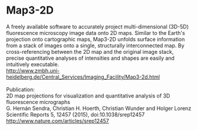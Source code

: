 # Map3-2D
A freely available software to accurately project multi-dimensional (3D-5D) fluorescence microscopy image data onto 2D maps. Similar to the Earth's projection onto cartographic maps, Map3-2D unfolds surface information from a stack of images onto a single, structurally interconnected map. By cross-referencing between the 2D map and the original image stack, precise quantitative analyses of intensities and shapes are easily and intuitively executable.
<br />
http://www.zmbh.uni-heidelberg.de/Central_Services/Imaging_Facility/Map3-2d.html
<br />
<br />
Publication:
<br />
2D map projections for visualization and quantitative analysis of 3D fluorescence micrographs
<br />
G. Hernán Sendra, Christian H. Hoerth, Christian Wunder and Holger Lorenz
<br />
Scientific Reports 5, 12457 (2015), doi:10.1038/srep12457
<br />
http://www.nature.com/articles/srep12457

